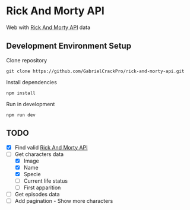 # Rick And Morty API

Web with <a href="https://rickandmortyapi.com" target="blank">Rick And Morty API</a> data

## Development Environment Setup

Clone repository

```
git clone https://github.com/GabrielCrackPro/rick-and-morty-api.git
```

Install dependencies

```
npm install
```

Run in development

```
npm run dev
```

## TODO

- [x] Find valid <a href="https://rickandmortyapi.com" target="blank">Rick And Morty API</a>
- [ ] Get characters data
  - [x] Image
  - [x] Name
  - [x] Specie
  - [ ] Current life status
  - [ ] First apparition
- [ ] Get episodes data
- [ ] Add pagination - Show more characters
